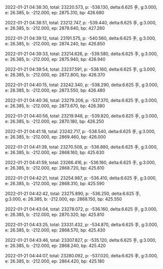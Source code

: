 2022-01-21 04:38:30, total: 23220.573, p: -538.130, delta:6.625 手, g:3.000, e: 26.385, b: -212.000, ep: 2875.310, bp: 426.680

2022-01-21 04:38:51, total: 23212.747, p: -539.440, delta:6.625 手, g:3.000, e: 26.385, b: -212.000, ep: 2878.640, bp: 427.260

2022-01-21 04:39:12, total: 23191.575, p: -540.560, delta:6.625 手, g:3.000, e: 26.385, b: -212.000, ep: 2874.240, bp: 426.850

2022-01-21 04:39:33, total: 23214.626, p: -539.580, delta:6.625 手, g:3.000, e: 26.385, b: -212.000, ep: 2875.940, bp: 426.940

2022-01-21 04:39:54, total: 23237.591, p: -538.160, delta:6.625 手, g:3.000, e: 26.385, b: -212.000, ep: 2872.800, bp: 426.370

2022-01-21 04:40:15, total: 23242.340, p: -538.290, delta:6.625 手, g:3.000, e: 26.385, b: -212.000, ep: 2873.550, bp: 426.480

2022-01-21 04:40:36, total: 23279.206, p: -537.370, delta:6.625 手, g:3.000, e: 26.385, b: -212.000, ep: 2873.670, bp: 426.380

2022-01-21 04:40:56, total: 23219.948, p: -539.820, delta:6.625 手, g:3.000, e: 26.385, b: -212.000, ep: 2870.180, bp: 426.250

2022-01-21 04:41:18, total: 23242.717, p: -538.540, delta:6.625 手, g:3.000, e: 26.385, b: -212.000, ep: 2869.460, bp: 426.000

2022-01-21 04:41:39, total: 23270.508, p: -536.880, delta:6.625 手, g:3.000, e: 26.385, b: -212.000, ep: 2868.160, bp: 425.630

2022-01-21 04:41:59, total: 23266.416, p: -536.160, delta:6.625 手, g:3.000, e: 26.385, b: -212.000, ep: 2868.720, bp: 425.610

2022-01-21 04:42:21, total: 23254.987, p: -536.410, delta:6.625 手, g:3.000, e: 26.385, b: -212.000, ep: 2868.310, bp: 425.590

2022-01-21 04:42:42, total: 23275.890, p: -536.250, delta:6.625 手, g:3.000, e: 26.385, b: -212.000, ep: 2868.150, bp: 425.550

2022-01-21 04:43:04, total: 23278.072, p: -536.160, delta:6.625 手, g:3.000, e: 26.385, b: -212.000, ep: 2870.320, bp: 425.810

2022-01-21 04:43:25, total: 23331.432, p: -534.870, delta:6.625 手, g:3.000, e: 26.385, b: -212.000, ep: 2868.570, bp: 425.430

2022-01-21 04:43:46, total: 23307.827, p: -535.120, delta:6.625 手, g:3.000, e: 26.385, b: -212.000, ep: 2868.240, bp: 425.420

2022-01-21 04:44:07, total: 23280.092, p: -537.020, delta:6.625 手, g:3.000, e: 26.385, b: -212.000, ep: 2864.420, bp: 425.180